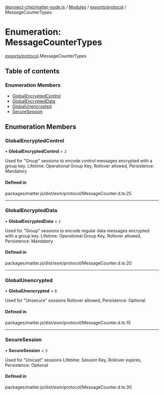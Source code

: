 [@project-chip/matter-node.js](../README.md) / [Modules](../modules.md) / [exports/protocol](../modules/exports_protocol.md) / MessageCounterTypes

# Enumeration: MessageCounterTypes

[exports/protocol](../modules/exports_protocol.md).MessageCounterTypes

## Table of contents

### Enumeration Members

- [GlobalEncryptedControl](exports_protocol.MessageCounterTypes.md#globalencryptedcontrol)
- [GlobalEncryptedData](exports_protocol.MessageCounterTypes.md#globalencrypteddata)
- [GlobalUnencrypted](exports_protocol.MessageCounterTypes.md#globalunencrypted)
- [SecureSession](exports_protocol.MessageCounterTypes.md#securesession)

## Enumeration Members

### GlobalEncryptedControl

• **GlobalEncryptedControl** = ``2``

Used for "Group" sessions to encode control messages encrypted with a group key.
Lifetime: Operational Group Key, Rollover allowed, Persistence: Mandatory

#### Defined in

packages/matter.js/dist/esm/protocol/MessageCounter.d.ts:25

___

### GlobalEncryptedData

• **GlobalEncryptedData** = ``1``

Used for "Group" sessions to encode regular data messages encrypted with a group key.
Lifetime: Operational Group Key, Rollover allowed, Persistence: Mandatory

#### Defined in

packages/matter.js/dist/esm/protocol/MessageCounter.d.ts:20

___

### GlobalUnencrypted

• **GlobalUnencrypted** = ``0``

Used for "Unsecure" sessions
Rollover allowed, Persistence: Optional

#### Defined in

packages/matter.js/dist/esm/protocol/MessageCounter.d.ts:15

___

### SecureSession

• **SecureSession** = ``3``

Used for "Unicast" sessions
Lifetime: Session Key, Rollover expires, Persistence: Optional

#### Defined in

packages/matter.js/dist/esm/protocol/MessageCounter.d.ts:30
